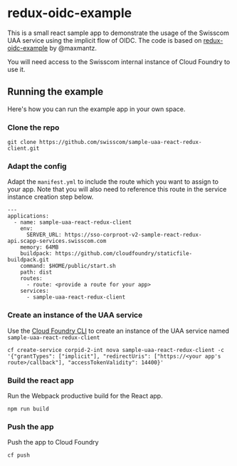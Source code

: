# redux-oidc-example

This is a small react sample app to demonstrate the usage of the Swisscom UAA service using the implicit flow of OIDC. The code is based on [redux-oidc-example](https://github.com/maxmantz/redux-oidc-example) by @maxmantz.

You will need access to the Swisscom internal instance of Cloud Foundry to use it.

## Running the example
Here's how you can run the example app in your own space.
### Clone the repo
```
git clone https://github.com/swisscom/sample-uaa-react-redux-client.git
```
### Adapt the config
Adapt the `manifest.yml` to include the route which you want to assign to your app. Note that you will also need to reference this route in the service instance creation step below.
```
---
applications:
  - name: sample-uaa-react-redux-client
    env:
      SERVER_URL: https://sso-corproot-v2-sample-react-redux-api.scapp-services.swisscom.com
    memory: 64MB
    buildpack: https://github.com/cloudfoundry/staticfile-buildpack.git
    command: $HOME/public/start.sh
    path: dist
    routes:
      - route: <provide a route for your app>
    services:
      - sample-uaa-react-redux-client
```

### Create an instance of the UAA service
Use the [Cloud Foundry CLI](https://github.com/cloudfoundry/cli) to create an instance of the UAA service named `sample-uaa-react-redux-client`
```
cf create-service corpid-2-int nova sample-uaa-react-redux-client -c '{"grantTypes": ["implicit"], "redirectUris": ["https://<your app's route>/callback"], "accessTokenValidity": 14400}'
```

### Build the react app
Run the Webpack productive build for the React app.
```
npm run build
```

### Push the app
Push the app to Cloud Foundry
```
cf push
```
